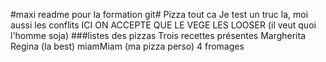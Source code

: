 #maxi readme pour la formation git#
Pizza tout ca
Je test un truc la, moi aussi les conflits 
ICI ON ACCEPTE QUE LE VEGE LES LOOSER (il veut quoi l'homme soja) 
###listes des pizzas
Trois recettes présentes 
Margherita 
Regina (la best)
miamMiam (ma pizza perso)
4 fromages
